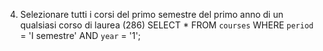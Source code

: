  4. Selezionare tutti i corsi del primo semestre del primo anno di un qualsiasi corso di
 laurea (286)
SELECT * FROM `courses` WHERE `period` = 'I semestre' AND `year` = '1';

